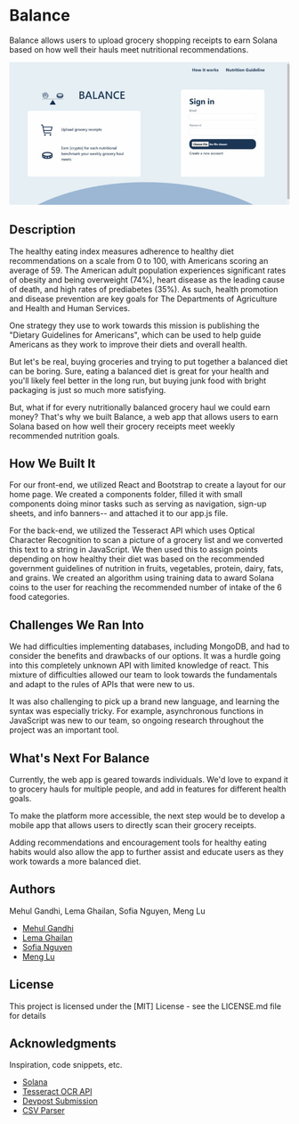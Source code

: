 # Balance

Balance allows users to upload grocery shopping receipts to earn Solana based on how well their hauls meet nutritional recommendations.

![Balance](balance.jpg?raw=true "Balance")

## Description

The healthy eating index measures adherence to healthy diet recommendations on a scale from 0 to 100, with Americans scoring an average of 59. The American adult population experiences significant rates of obesity and being overweight (74%), heart disease as the leading cause of death, and high rates of prediabetes (35%). As such, health promotion and disease prevention are key goals for The Departments of Agriculture and Health and Human Services.

One strategy they use to work towards this mission is publishing the "Dietary Guidelines for Americans", which can be used to help guide Americans as they work to improve their diets and overall health.

But let's be real, buying groceries and trying to put together a balanced diet can be boring. Sure, eating a balanced diet is great for your health and you'll likely feel better in the long run, but buying junk food with bright packaging is just so much more satisfying.

But, what if for every nutritionally balanced grocery haul we could earn money? That's why we built Balance, a web app that allows users to earn Solana based on how well their grocery receipts meet weekly recommended nutrition goals.

## How We Built It
For our front-end, we utilized React and Bootstrap to create a layout for our home page. We created a components folder, filled it with small components doing minor tasks such as serving as navigation, sign-up sheets, and info banners-- and attached it to our app.js file.

For the back-end, we utilized the Tesseract API which uses Optical Character Recognition to scan a picture of a grocery list and we converted this text to a string in JavaScript. We then used this to assign points depending on how healthy their diet was based on the recommended government guidelines of nutrition in fruits, vegetables, protein, dairy, fats, and grains. We created an algorithm using training data to award Solana coins to the user for reaching the recommended number of intake of the 6 food categories.

## Challenges We Ran Into

We had difficulties implementing databases, including MongoDB, and had to consider the benefits and drawbacks of our options. It was a hurdle going into this completely unknown API with limited knowledge of react. This mixture of difficulties allowed our team to look towards the fundamentals and adapt to the rules of APIs that were new to us.

It was also challenging to pick up a brand new language, and learning the syntax was especially tricky. For example, asynchronous functions in JavaScript was new to our team, so ongoing research throughout the project was an important tool.

## What's Next For Balance

Currently, the web app is geared towards individuals. We'd love to expand it to grocery hauls for multiple people, and add in features for different health goals.

To make the platform more accessible, the next step would be to develop a mobile app that allows users to directly scan their grocery receipts.

Adding recommendations and encouragement tools for healthy eating habits would also allow the app to further assist and educate users as they work towards a more balanced diet.

## Authors

Mehul Gandhi, Lema Ghailan, Sofia Nguyen, Meng Lu

* [Mehul Gandhi](https://devpost.com/Mehul-Gandhi)
* [Lema Ghailan](https://devpost.com/lema-ghailan)
* [Sofia Nguyen](https://devpost.com/qwerty3690217804)
* [Meng Lu](https://devpost.com/m_lu)

## License

This project is licensed under the [MIT] License - see the LICENSE.md file for details

## Acknowledgments

Inspiration, code snippets, etc.
* [Solana](https://docs.solana.com/getstarted/hello-world)
* [Tesseract OCR API](https://www.npmjs.com/package/node-tesseract-ocr)
* [Devpost Submission](https://devpost.com/software/n-a-s4gwpj)
* [CSV Parser](https://www.npmjs.com/package/csv-parser)

